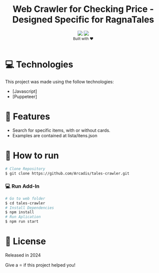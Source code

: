 <div align="center">
    <h1>Web Crawler for Checking Price - Designed Specific for RagnaTales</h1>
</div>
<div align="center">    
    <img src="https://img.shields.io/badge/javascript-%23323330.svg?style=for-the-badge&logo=javascript&logoColor=%23F7DF1E">
    <img src="https://img.shields.io/badge/Puppeteer-40B5A4?style=for-the-badge&logo=Puppeteer&logoColor=white">
</div>
<div align="center">
  <sub>Built with ❤︎</br>
  </sub>
</div>
<br/>

# :computer: Technologies

This project was made using the follow technologies:

- [Javascript]
- [Puppeteer]

# :rocket: Features

- Search for specific items, with or without cards.
- Examples are contained at lista/itens.json

# :construction_worker: How to run

```bash
# Clone Repository
$ git clone https://github.com/Arcadis/tales-crawler.git
```

### 💻 Run Add-In

```bash
# Go to web folder
$ cd tales-crawler
# Install Dependencies
$ npm install
# Run Aplication
$ npm run start
```

# :closed_book: License

Released in 2024

Give a ⭐️ if this project helped you!
